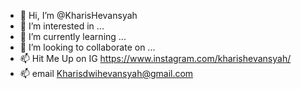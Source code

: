 - 👋 Hi, I’m @KharisHevansyah
- 👀 I’m interested in ...
- 🌱 I’m currently learning ...
- 💞️ I’m looking to collaborate on ...
- 📫 Hit Me Up on IG https://www.instagram.com/kharishevansyah/ 
- 📫 email Kharisdwihevansyah@gmail.com
    

<!---
KharisHevansyah/KharisHevansyah is a ✨ special ✨ repository because its `README.md` (this file) appears on your GitHub profile.
You can click the Preview link to take a look at your changes.
--->
